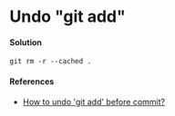 # Undo "git add"

#### Solution
```
git rm -r --cached .
```

#### References
* [How to undo 'git add' before commit?](https://stackoverflow.com/questions/348170/how-to-undo-git-add-before-commit)

